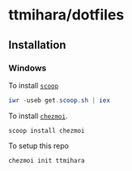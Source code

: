 # ttmihara/dotfiles

## Installation

### Windows

To install [`scoop`](https://github.com/ScoopInstaller/Scoop)
```powershell
iwr -useb get.scoop.sh | iex
```

To install [`chezmoi`](https://github.com/twpayne/chezmoi).
```
scoop install chezmoi
```

To setup this repo
```
chezmoi init ttmihara
```
